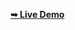 <a href="https://soumyaqwe.github.io/MyPortfolio//" rel="nofollow"><strong>➥ Live Demo</strong></a>
    
